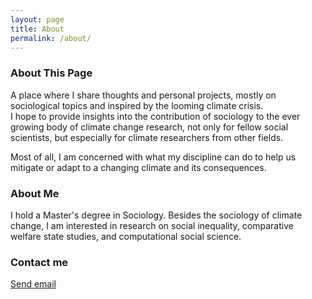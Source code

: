 ```yaml
---
layout: page
title: About
permalink: /about/
---
```


### About This Page
A place where I share thoughts and personal projects, mostly on sociological topics and inspired by the looming climate crisis.  
I hope to provide insights into the contribution of sociology to the ever growing body of climate change research, not only for fellow social scientists, but especially for climate researchers from other fields.

Most of all, I am concerned with what my discipline can do to help us mitigate or adapt to a changing climate and its consequences.

### About Me
I hold a Master's degree in Sociology. Besides the sociology of climate change, I am interested in research on social inequality, comparative welfare state studies, and computational social science.

### Contact me
<a href="mailto:ghsocblog@gmail@@com"
   onclick="this.href=this.href.replace('@@','.')">
   Send email
</a>
